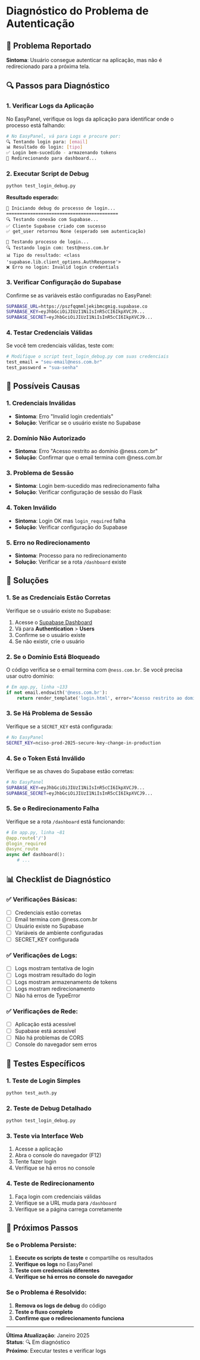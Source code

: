 # Diagnóstico do Problema de Autenticação

## 🚨 Problema Reportado

**Sintoma**: Usuário consegue autenticar na aplicação, mas não é redirecionado para a próxima tela.

## 🔍 Passos para Diagnóstico

### 1. **Verificar Logs da Aplicação**

No EasyPanel, verifique os logs da aplicação para identificar onde o processo está falhando:

```bash
# No EasyPanel, vá para Logs e procure por:
🔍 Tentando login para: [email]
📊 Resultado do login: [tipo]
✅ Login bem-sucedido - armazenando tokens
🚀 Redirecionando para dashboard...
```

### 2. **Executar Script de Debug**

```bash
python test_login_debug.py
```

**Resultado esperado:**
```
🚀 Iniciando debug do processo de login...
==========================================
🔍 Testando conexão com Supabase...
✅ Cliente Supabase criado com sucesso
✅ get_user retornou None (esperado sem autenticação)

🧪 Testando processo de login...
🔍 Testando login com: test@ness.com.br
📊 Tipo do resultado: <class 'supabase.lib.client_options.AuthResponse'>
❌ Erro no login: Invalid login credentials
```

### 3. **Verificar Configuração do Supabase**

Confirme se as variáveis estão configuradas no EasyPanel:

```bash
SUPABASE_URL=https://pszfqqmmljekibmcgmig.supabase.co
SUPABASE_KEY=eyJhbGciOiJIUzI1NiIsInR5cCI6IkpXVCJ9...
SUPABASE_SECRET=eyJhbGciOiJIUzI1NiIsInR5cCI6IkpXVCJ9...
```

### 4. **Testar Credenciais Válidas**

Se você tem credenciais válidas, teste com:

```bash
# Modifique o script test_login_debug.py com suas credenciais
test_email = "seu-email@ness.com.br"
test_password = "sua-senha"
```

## 🚨 Possíveis Causas

### 1. **Credenciais Inválidas**
- **Sintoma**: Erro "Invalid login credentials"
- **Solução**: Verificar se o usuário existe no Supabase

### 2. **Domínio Não Autorizado**
- **Sintoma**: Erro "Acesso restrito ao domínio @ness.com.br"
- **Solução**: Confirmar que o email termina com @ness.com.br

### 3. **Problema de Sessão**
- **Sintoma**: Login bem-sucedido mas redirecionamento falha
- **Solução**: Verificar configuração de sessão do Flask

### 4. **Token Inválido**
- **Sintoma**: Login OK mas `login_required` falha
- **Solução**: Verificar configuração do Supabase

### 5. **Erro no Redirecionamento**
- **Sintoma**: Processo para no redirecionamento
- **Solução**: Verificar se a rota `/dashboard` existe

## 🔧 Soluções

### 1. **Se as Credenciais Estão Corretas**

Verifique se o usuário existe no Supabase:

1. Acesse o [Supabase Dashboard](https://supabase.com/dashboard)
2. Vá para **Authentication** > **Users**
3. Confirme se o usuário existe
4. Se não existir, crie o usuário

### 2. **Se o Domínio Está Bloqueado**

O código verifica se o email termina com `@ness.com.br`. Se você precisa usar outro domínio:

```python
# Em app.py, linha ~133
if not email.endswith('@ness.com.br'):
    return render_template('login.html', error="Acesso restrito ao domínio @ness.com.br")
```

### 3. **Se Há Problema de Sessão**

Verifique se a `SECRET_KEY` está configurada:

```bash
# No EasyPanel
SECRET_KEY=nciso-prod-2025-secure-key-change-in-production
```

### 4. **Se o Token Está Inválido**

Verifique se as chaves do Supabase estão corretas:

```bash
# No EasyPanel
SUPABASE_KEY=eyJhbGciOiJIUzI1NiIsInR5cCI6IkpXVCJ9...
SUPABASE_SECRET=eyJhbGciOiJIUzI1NiIsInR5cCI6IkpXVCJ9...
```

### 5. **Se o Redirecionamento Falha**

Verifique se a rota `/dashboard` está funcionando:

```python
# Em app.py, linha ~81
@app.route('/')
@login_required
@async_route
async def dashboard():
    # ...
```

## 📊 Checklist de Diagnóstico

### ✅ **Verificações Básicas:**
- [ ] Credenciais estão corretas
- [ ] Email termina com @ness.com.br
- [ ] Usuário existe no Supabase
- [ ] Variáveis de ambiente configuradas
- [ ] SECRET_KEY configurada

### ✅ **Verificações de Logs:**
- [ ] Logs mostram tentativa de login
- [ ] Logs mostram resultado do login
- [ ] Logs mostram armazenamento de tokens
- [ ] Logs mostram redirecionamento
- [ ] Não há erros de TypeError

### ✅ **Verificações de Rede:**
- [ ] Aplicação está acessível
- [ ] Supabase está acessível
- [ ] Não há problemas de CORS
- [ ] Console do navegador sem erros

## 🧪 Testes Específicos

### 1. **Teste de Login Simples**
```bash
python test_auth.py
```

### 2. **Teste de Debug Detalhado**
```bash
python test_login_debug.py
```

### 3. **Teste via Interface Web**
1. Acesse a aplicação
2. Abra o console do navegador (F12)
3. Tente fazer login
4. Verifique se há erros no console

### 4. **Teste de Redirecionamento**
1. Faça login com credenciais válidas
2. Verifique se a URL muda para `/dashboard`
3. Verifique se a página carrega corretamente

## 🚀 Próximos Passos

### Se o Problema Persiste:

1. **Execute os scripts de teste** e compartilhe os resultados
2. **Verifique os logs** no EasyPanel
3. **Teste com credenciais diferentes**
4. **Verifique se há erros no console do navegador**

### Se o Problema é Resolvido:

1. **Remova os logs de debug** do código
2. **Teste o fluxo completo**
3. **Confirme que o redirecionamento funciona**

---

**Última Atualização**: Janeiro 2025  
**Status**: 🔍 Em diagnóstico  
**Próximo**: Executar testes e verificar logs 